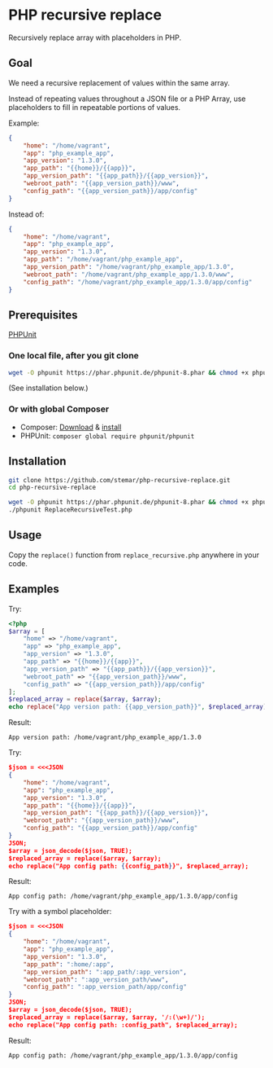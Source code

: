 # PHP recursive replace

Recursively replace array with placeholders in PHP.

## Goal

We need a recursive replacement of values within the same array.

Instead of repeating values throughout a JSON file or a PHP Array,
use placeholders to fill in repeatable portions of values.

Example:

```json
{
    "home": "/home/vagrant",
    "app": "php_example_app",
    "app_version": "1.3.0",
    "app_path": "{{home}}/{{app}}",
    "app_version_path": "{{app_path}}/{{app_version}}",
    "webroot_path": "{{app_version_path}}/www",
    "config_path": "{{app_version_path}}/app/config"
}
```

Instead of:

```json
{
    "home": "/home/vagrant",
    "app": "php_example_app",
    "app_version": "1.3.0",
    "app_path": "/home/vagrant/php_example_app",
    "app_version_path": "/home/vagrant/php_example_app/1.3.0",
    "webroot_path": "/home/vagrant/php_example_app/1.3.0/www",
    "config_path": "/home/vagrant/php_example_app/1.3.0/app/config"
}
```

## Prerequisites

[PHPUnit](https://phpunit.de/getting-started/phpunit-8.html)

### One local file, after you git clone

```bash
wget -O phpunit https://phar.phpunit.de/phpunit-8.phar && chmod +x phpunit
```

(See installation below.)

### Or with global Composer

- Composer: [Download](https://getcomposer.org/download) & [install](https://getcomposer.org/doc/00-intro.md#installation-linux-unix-macos)
- PHPUnit: `composer global require phpunit/phpunit`

## Installation

```bash
git clone https://github.com/stemar/php-recursive-replace.git
cd php-recursive-replace

wget -O phpunit https://phar.phpunit.de/phpunit-8.phar && chmod +x phpunit
./phpunit ReplaceRecursiveTest.php
```

## Usage

Copy the `replace()` function from `replace_recursive.php` anywhere in your code.

## Examples

Try:

```php
<?php
$array = [
    "home" => "/home/vagrant",
    "app" => "php_example_app",
    "app_version" => "1.3.0",
    "app_path" => "{{home}}/{{app}}",
    "app_version_path" => "{{app_path}}/{{app_version}}",
    "webroot_path" => "{{app_version_path}}/www",
    "config_path" => "{{app_version_path}}/app/config"
];
$replaced_array = replace($array, $array);
echo replace("App version path: {{app_version_path}}", $replaced_array);
```

Result:

```
App version path: /home/vagrant/php_example_app/1.3.0
```

Try:

```json
$json = <<<JSON
{
    "home": "/home/vagrant",
    "app": "php_example_app",
    "app_version": "1.3.0",
    "app_path": "{{home}}/{{app}}",
    "app_version_path": "{{app_path}}/{{app_version}}",
    "webroot_path": "{{app_version_path}}/www",
    "config_path": "{{app_version_path}}/app/config"
}
JSON;
$array = json_decode($json, TRUE);
$replaced_array = replace($array, $array);
echo replace("App config path: {{config_path}}", $replaced_array);
```

Result:

```
App config path: /home/vagrant/php_example_app/1.3.0/app/config
```

Try with a symbol placeholder:

```json
$json = <<<JSON
{
    "home": "/home/vagrant",
    "app": "php_example_app",
    "app_version": "1.3.0",
    "app_path": ":home/:app",
    "app_version_path": ":app_path/:app_version",
    "webroot_path": ":app_version_path/www",
    "config_path": ":app_version_path/app/config"
}
JSON;
$array = json_decode($json, TRUE);
$replaced_array = replace($array, $array, '/:(\w+)/');
echo replace("App config path: :config_path", $replaced_array);
```

Result:

```
App config path: /home/vagrant/php_example_app/1.3.0/app/config
```
